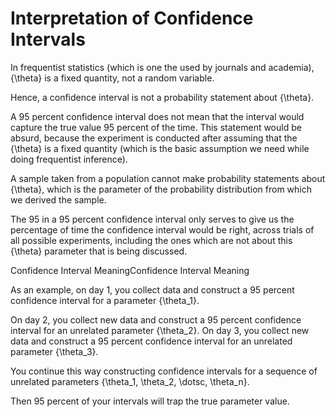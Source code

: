 #

# Interpretation of Confidence Intervals

In frequentist statistics (which is one the used by journals and academia), {\theta} is a fixed quantity, not a random variable.

Hence, a confidence interval is not a probability statement about {\theta}.

A 95 percent confidence interval does not mean that the interval would capture the true value 95 percent of the time. This statement would be absurd, because the experiment is conducted after assuming that the {\theta} is a fixed quantity (which is the basic assumption we need while doing frequentist inference).

A sample taken from a population cannot make probability statements about {\theta}, which is the parameter of the probability distribution from which we derived the sample.

The 95 in a 95 percent confidence interval only serves to give us the percentage of time the confidence interval would be right, across trials of all possible experiments, including the ones which are not about this {\theta} parameter that is being discussed.

Confidence Interval MeaningConfidence Interval Meaning

As an example, on day 1, you collect data and construct a 95 percent confidence interval for a parameter {\theta_1}.

On day 2, you collect new data and construct a 95 percent confidence interval for an unrelated parameter {\theta_2}. On day 3, you collect new data and construct a 95 percent confidence interval for an unrelated parameter {\theta_3}.

You continue this way constructing confidence intervals for a sequence of unrelated parameters {\theta_1, \theta_2, \dotsc, \theta_n}.

Then 95 percent of your intervals will trap the true parameter value.
